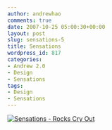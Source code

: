 ```yaml
---
author: andrewhao
comments: true
date: 2007-10-25 05:00:30+00:00
layout: post
slug: sensations-5
title: Sensations
wordpress_id: 817
categories:
- Andrew 2.0
- Design
- Sensations
tags:
- Design
- Sensations
---
```


[![Sensations - Rocks Cry Out](http://farm3.static.flickr.com/2051/1738876421_c2e2aa4ec8.jpg)](http://www.flickr.com/photos/andrewhao/1738876421/)
